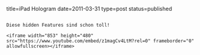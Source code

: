 title=iPad Hologram
date=2011-03-31
type=post
status=published
~~~~~~

Diese hidden Features sind schon toll!

<iframe width="853" height="480" src="https://www.youtube.com/embed/z1magCv4LtM?rel=0" frameborder="0" allowfullscreen></iframe>
